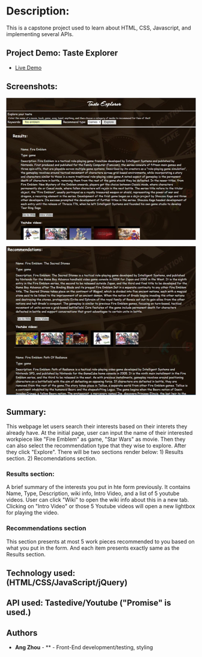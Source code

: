 # Description:
This is a capstone project used to learn about HTML, CSS, Javascript, and implementing several APIs.

## Project Demo: Taste Explorer
- [Live Demo](https://book-thing.herokuapp.com/)


## Screenshots:
![screenshot1](screenShots/screenshot1.jpg "Results section")

![screenshot2](screenShots/screenshot2.jpg "Part of Recommnedation section")

## Summary:
This webpage let users search their interests based on their interets they already have.
At the initial page, user can input the name of their interested workpiece like "Fire Emblem" as game, "Star Wars" as movie.
Then they can also select the recommendation type that they wise to explore.
After they click "Explore". There will be two sections render below: 1) Results section. 2) Recomendations section.

### Results section:
  A brief summary of the interests you put in hte form previously. It contains Name, Type, Description, wiki info, Intro Video, and a list of 5 youtube videos. User can click "Wiki" to open the wiki info about this in a new tab. Clicking on "Intro Video" or those 5 Youtube videos will open a new lightbox for playing the video.

### Recommendations section 
  This section presents at most 5 work pieces recommended to you based on what you put in the form. And each item presents exactly same as the Results section.

## Technology used:(HTML/CSS/JavaScript/jQuery) 
## API used: Tastedive/Youtube ("Promise" is used.)

## Authors
* **Ang Zhou** - ** - Front-End development/testing, styling
